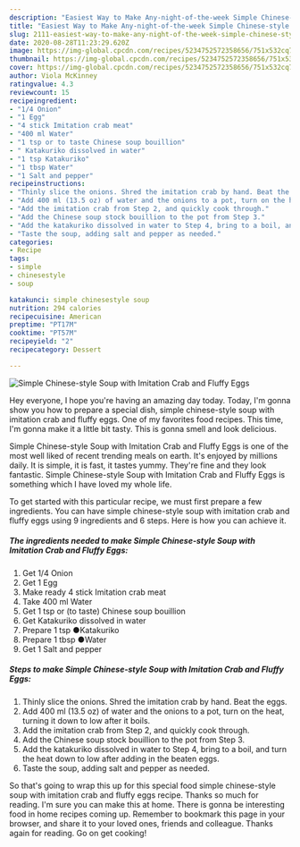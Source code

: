 ```yaml
---
description: "Easiest Way to Make Any-night-of-the-week Simple Chinese-style Soup with Imitation Crab and Fluffy Eggs"
title: "Easiest Way to Make Any-night-of-the-week Simple Chinese-style Soup with Imitation Crab and Fluffy Eggs"
slug: 2111-easiest-way-to-make-any-night-of-the-week-simple-chinese-style-soup-with-imitation-crab-and-fluffy-eggs
date: 2020-08-28T11:23:29.620Z
image: https://img-global.cpcdn.com/recipes/5234752572358656/751x532cq70/simple-chinese-style-soup-with-imitation-crab-and-fluffy-eggs-recipe-main-photo.jpg
thumbnail: https://img-global.cpcdn.com/recipes/5234752572358656/751x532cq70/simple-chinese-style-soup-with-imitation-crab-and-fluffy-eggs-recipe-main-photo.jpg
cover: https://img-global.cpcdn.com/recipes/5234752572358656/751x532cq70/simple-chinese-style-soup-with-imitation-crab-and-fluffy-eggs-recipe-main-photo.jpg
author: Viola McKinney
ratingvalue: 4.3
reviewcount: 15
recipeingredient:
- "1/4 Onion"
- "1 Egg"
- "4 stick Imitation crab meat"
- "400 ml Water"
- "1 tsp or to taste Chinese soup bouillion"
- " Katakuriko dissolved in water"
- "1 tsp Katakuriko"
- "1 tbsp Water"
- "1 Salt and pepper"
recipeinstructions:
- "Thinly slice the onions. Shred the imitation crab by hand. Beat the eggs."
- "Add 400 ml (13.5 oz) of water and the onions to a pot, turn on the heat, turning it down to low after it boils."
- "Add the imitation crab from Step 2, and quickly cook through."
- "Add the Chinese soup stock bouillion to the pot from Step 3."
- "Add the katakuriko dissolved in water to Step 4, bring to a boil, and turn the heat down to low after adding in the beaten eggs."
- "Taste the soup, adding salt and pepper as needed."
categories:
- Recipe
tags:
- simple
- chinesestyle
- soup

katakunci: simple chinesestyle soup 
nutrition: 294 calories
recipecuisine: American
preptime: "PT17M"
cooktime: "PT57M"
recipeyield: "2"
recipecategory: Dessert

---
```



![Simple Chinese-style Soup with Imitation Crab and Fluffy Eggs](https://img-global.cpcdn.com/recipes/5234752572358656/751x532cq70/simple-chinese-style-soup-with-imitation-crab-and-fluffy-eggs-recipe-main-photo.jpg)

Hey everyone, I hope you're having an amazing day today. Today, I'm gonna show you how to prepare a special dish, simple chinese-style soup with imitation crab and fluffy eggs. One of my favorites food recipes. This time, I'm gonna make it a little bit tasty. This is gonna smell and look delicious.

Simple Chinese-style Soup with Imitation Crab and Fluffy Eggs is one of the most well liked of recent trending meals on earth. It's enjoyed by millions daily. It is simple, it is fast, it tastes yummy. They're fine and they look fantastic. Simple Chinese-style Soup with Imitation Crab and Fluffy Eggs is something which I have loved my whole life.




To get started with this particular recipe, we must first prepare a few ingredients. You can have simple chinese-style soup with imitation crab and fluffy eggs using 9 ingredients and 6 steps. Here is how you can achieve it.

<!--inarticleads1-->

##### The ingredients needed to make Simple Chinese-style Soup with Imitation Crab and Fluffy Eggs:

1. Get 1/4 Onion
1. Get 1 Egg
1. Make ready 4 stick Imitation crab meat
1. Take 400 ml Water
1. Get 1 tsp or (to taste) Chinese soup bouillion
1. Get  Katakuriko dissolved in water
1. Prepare 1 tsp ●Katakuriko
1. Prepare 1 tbsp ●Water
1. Get 1 Salt and pepper




<!--inarticleads2-->

##### Steps to make Simple Chinese-style Soup with Imitation Crab and Fluffy Eggs:

1. Thinly slice the onions. Shred the imitation crab by hand. Beat the eggs.
1. Add 400 ml (13.5 oz) of water and the onions to a pot, turn on the heat, turning it down to low after it boils.
1. Add the imitation crab from Step 2, and quickly cook through.
1. Add the Chinese soup stock bouillion to the pot from Step 3.
1. Add the katakuriko dissolved in water to Step 4, bring to a boil, and turn the heat down to low after adding in the beaten eggs.
1. Taste the soup, adding salt and pepper as needed.




So that's going to wrap this up for this special food simple chinese-style soup with imitation crab and fluffy eggs recipe. Thanks so much for reading. I'm sure you can make this at home. There is gonna be interesting food in home recipes coming up. Remember to bookmark this page in your browser, and share it to your loved ones, friends and colleague. Thanks again for reading. Go on get cooking!
